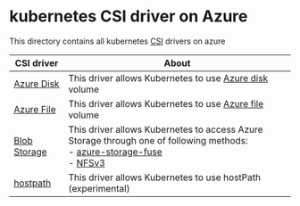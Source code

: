 # kubernetes CSI driver on Azure
This directory contains all kubernetes [CSI](https://kubernetes-csi.github.io/docs/Home.html) drivers on azure

| CSI driver | About |
| ---- | ---- |
| [Azure Disk](https://github.com/kubernetes-sigs/azuredisk-csi-driver) | This driver allows Kubernetes to use [Azure disk](https://azure.microsoft.com/en-us/services/storage/disks/) volume |
| [Azure File](https://github.com/kubernetes-sigs/azurefile-csi-driver) | This driver allows Kubernetes to use [Azure file](https://docs.microsoft.com/en-us/azure/storage/files/storage-files-introduction) volume |
| [Blob Storage](https://github.com/kubernetes-sigs/blob-csi-driver) | This driver allows Kubernetes to access Azure Storage through one of following methods:  <br> - [azure-storage-fuse](https://github.com/Azure/azure-storage-fuse) <br> - [NFSv3](https://docs.microsoft.com/en-us/azure/storage/blobs/network-file-system-protocol-support) |
| [hostpath](./hostpath) | This driver allows Kubernetes to use hostPath (experimental) |
